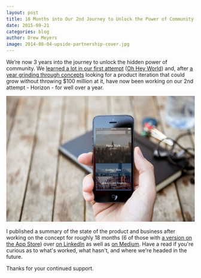 ```yaml
---
layout: post
title: 18 Months into Our 2nd Journey to Unlock the Power of Community
date: 2015-09-21
categories: blog
author: Drew Meyers
image: 2014-08-04-upside-partnership-cover.jpg
---
```

We’re now 3 years into the journey to unlock the hidden power of community. We [learned a lot in our first attempt](https://pando.com/2013/10/12/a-tech-startup-recap-12-months-in/) ([Oh Hey World](http://www.ohheyworld.com)) and, after [a year grinding through concepts](http://www.horizonapp.co/blog/grind-pivot-horizon/) looking for a product iteration that could grow without throwing $100 million at it, have now been working on our 2nd attempt - Horizon - for well over a year.

<p align="center"><img src="/assets/new-home-mockup.jpg"></p>

I published a summary of the state of the product and business after working on the concept for roughly 18 months (6 of those with [a version on the App Store](https://itunes.apple.com/us/app/horizon-app-travel-stay-people/id960391979?mt=8)) over [on LinkedIn](https://www.linkedin.com/pulse/18-months-our-2nd-journey-unlock-power-community-drew-meyers) as well as [on Medium](https://medium.com/@drewmeyers/18-months-into-our-2nd-journey-to-unlock-the-power-of-community-d1b46193ea75). Have a read if you're curious as to what's worked, what hasn't, and where we're headed in the future. 

Thanks for your continued support.